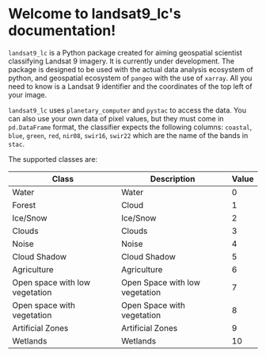# Welcome to landsat9_lc's documentation!

`landsat9_lc` is a Python package created for aiming geospatial scientist 
classifying Landsat 9 imagery. It is currently under development. 
The package is designed to be used with the actual data analysis ecosystem of python, 
and geospatial ecosystem of `pangeo` with the use of `xarray`. All you need to know is a 
Landsat 9 identifier and the coordinates of the top left of your image.

`landsat9_lc` uses `planetary_computer` and `pystac` to access the data. You can also 
use your own data of pixel values, but they must come in `pd.DataFrame` format, the classifier
expects the following columns: `coastal`, `blue`, `green`, `red`, `nir08`, `swir16`, `swir22`
which are the name of the bands in `stac`.


The supported classes are:

| Class                           | Description                    | Value |
|---------------------------------|--------------------------------|-------|
| Water                           | Water                          | 0     |
| Forest                          | Cloud                          | 1     |
| Ice/Snow                        | Ice/Snow                       | 2     |
| Clouds                          | Clouds                         | 3     |
| Noise                           | Noise                          | 4     |
| Cloud Shadow                    | Cloud Shadow                   | 5     |
| Agriculture                     | Agriculture                    | 6     |
| Open space with low vegetation  | Open Space with low vegetation | 7     |
| Open space with vegetation      | Open Space with vegetation     | 8     |
| Artificial Zones                | Artificial Zones               | 9     |
| Wetlands                        | Wetlands                       | 10    |
